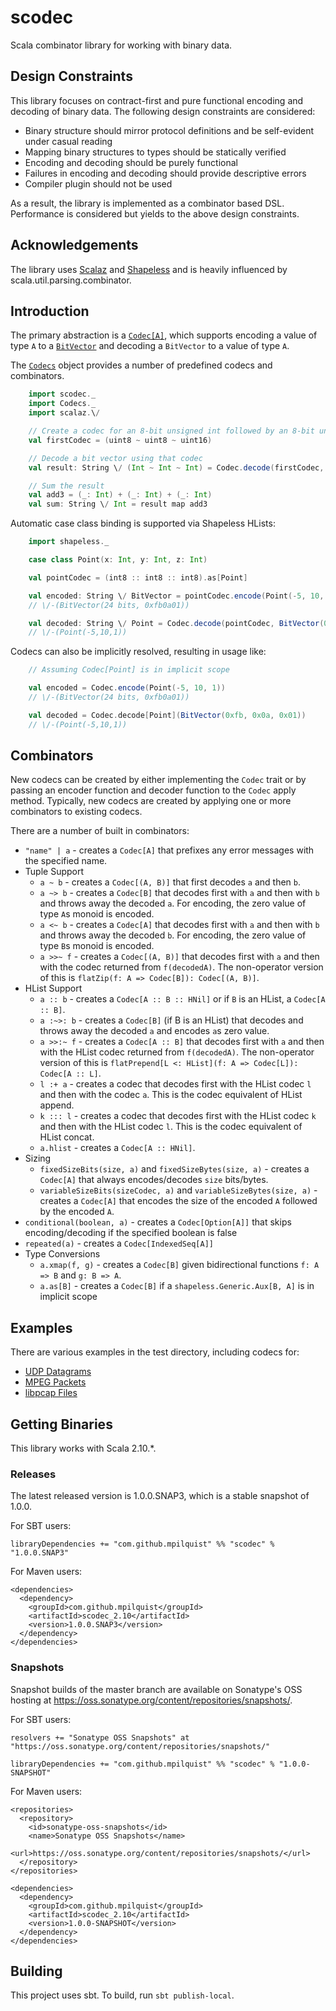 scodec
======

Scala combinator library for working with binary data.

Design Constraints
------------------

This library focuses on contract-first and pure functional encoding and decoding of binary data.
The following design constraints are considered:
 - Binary structure should mirror protocol definitions and be self-evident under casual reading
 - Mapping binary structures to types should be statically verified
 - Encoding and decoding should be purely functional
 - Failures in encoding and decoding should provide descriptive errors
 - Compiler plugin should not be used

As a result, the library is implemented as a combinator based DSL.
Performance is considered but yields to the above design constraints.

Acknowledgements
----------------
The library uses [Scalaz](https://github.com/scalaz/scalaz) and [Shapeless](https://github.com/milessabin/shapeless)
and is heavily influenced by scala.util.parsing.combinator.


Introduction
------------

The primary abstraction is a [`Codec[A]`](src/main/scala/scodec/Codec.scala), which supports encoding a value of type `A` to a
[`BitVector`](src/main/scala/scodec/BitVector.scala) and decoding a `BitVector` to a value of type `A`.

The [`Codecs`](src/main/scala/scodec/Codecs.scala) object provides a number of predefined codecs and combinators.

```scala
    import scodec._
    import Codecs._
    import scalaz.\/

    // Create a codec for an 8-bit unsigned int followed by an 8-bit unsigned int followed by a 16-bit unsigned int
    val firstCodec = (uint8 ~ uint8 ~ uint16)

    // Decode a bit vector using that codec
    val result: String \/ (Int ~ Int ~ Int) = Codec.decode(firstCodec, BitVector(0x10, 0x2a, 0x03, 0xff))

    // Sum the result
    val add3 = (_: Int) + (_: Int) + (_: Int)
    val sum: String \/ Int = result map add3
```

Automatic case class binding is supported via Shapeless HLists:

```scala
    import shapeless._

    case class Point(x: Int, y: Int, z: Int)

    val pointCodec = (int8 :: int8 :: int8).as[Point]

    val encoded: String \/ BitVector = pointCodec.encode(Point(-5, 10, 1))
    // \/-(BitVector(24 bits, 0xfb0a01))

    val decoded: String \/ Point = Codec.decode(pointCodec, BitVector(0xfb, 0x0a, 0x01))
    // \/-(Point(-5,10,1))
```

Codecs can also be implicitly resolved, resulting in usage like:

```scala
    // Assuming Codec[Point] is in implicit scope

    val encoded = Codec.encode(Point(-5, 10, 1))
    // \/-(BitVector(24 bits, 0xfb0a01))

    val decoded = Codec.decode[Point](BitVector(0xfb, 0x0a, 0x01))
    // \/-(Point(-5,10,1))
```

Combinators
-----------

New codecs can be created by either implementing the `Codec` trait or by passing an encoder function and decoder function to the `Codec` apply method. Typically, new codecs are created by applying one or more combinators to existing codecs.

There are a number of built in combinators:
 - `"name" | a` - creates a `Codec[A]` that prefixes any error messages with the specified name.
 - Tuple Support
   - `a ~ b` - creates a `Codec[(A, B)]` that first decodes `a` and then `b`.
   - `a ~> b` - creates a `Codec[B]` that decodes first with `a` and then with `b` and throws away the decoded `a`. For encoding, the zero value of type `A`s monoid is encoded.
   - `a <~ b` - creates a `Codec[A]` that decodes first with `a` and then with `b` and throws away the decoded `b`. For encoding, the zero value of type `B`s monoid is encoded.
   - `a >>~ f` - creates a `Codec[(A, B)]` that decodes first with `a` and then with the codec returned from `f(decodedA)`. The non-operator version of this is `flatZip(f: A => Codec[B]): Codec[(A, B)]`.
 - HList Support
   - `a :: b` - creates a `Codec[A :: B :: HNil]` or if `B` is an HList, a `Codec[A :: B]`.
   - `a :~>: b` - creates a `Codec[B]` (if B is an HList) that decodes and throws away the decoded `a` and encodes `a`s zero value.
   - `a >>:~ f` - creates a `Codec[A :: B]` that decodes first with `a` and then with the HList codec returned from `f(decodedA)`. The non-operator version of this is `flatPrepend[L <: HList](f: A => Codec[L]): Codec[A :: L]`.
   - `l :+ a` - creates a codec that decodes first with the HList codec `l` and then with the codec `a`. This is the codec equivalent of HList append.
   - `k ::: l` - creates a codec that decodes first with the HList codec `k` and then with the HList codec `l`. This is the codec equivalent of HList concat.
   - `a.hlist` - creates a `Codec[A :: HNil]`.
 - Sizing
   - `fixedSizeBits(size, a)` and `fixedSizeBytes(size, a)` - creates a `Codec[A]` that always encodes/decodes `size` bits/bytes.
   - `variableSizeBits(sizeCodec, a)` and `variableSizeBytes(size, a)` - creates a `Codec[A]` that encodes the size of the encoded `A` followed by the encoded `A`.
 - `conditional(boolean, a)` - creates a `Codec[Option[A]]` that skips encoding/decoding if the specified boolean is false
 - `repeated(a)` - creates a `Codec[IndexedSeq[A]]`
 - Type Conversions
   - `a.xmap(f, g)` - creates a `Codec[B]` given bidirectional functions `f: A => B` and `g: B => A`.
   - `a.as[B]` - creates a `Codec[B]` if a `shapeless.Generic.Aux[B, A]` is in implicit scope


Examples
--------

There are various examples in the test directory, including codecs for:

 - [UDP Datagrams](src/test/scala/scodec/examples/UdpDatagramExample.scala)
 - [MPEG Packets](src/test/scala/scodec/examples/MpegPacketExample.scala)
 - [libpcap Files](src/test/scala/scodec/examples/PcapExample.scala)


Getting Binaries
----------------

This library works with Scala 2.10.*.

### Releases

The latest released version is 1.0.0.SNAP3, which is a stable snapshot of 1.0.0.

For SBT users:

    libraryDependencies += "com.github.mpilquist" %% "scodec" % "1.0.0.SNAP3"


For Maven users:

    <dependencies>
      <dependency>
        <groupId>com.github.mpilquist</groupId>
        <artifactId>scodec_2.10</artifactId>
        <version>1.0.0.SNAP3</version>
      </dependency>
    </dependencies>


### Snapshots

Snapshot builds of the master branch are available on Sonatype's OSS hosting at https://oss.sonatype.org/content/repositories/snapshots/.

For SBT users:

    resolvers += "Sonatype OSS Snapshots" at "https://oss.sonatype.org/content/repositories/snapshots/"

    libraryDependencies += "com.github.mpilquist" %% "scodec" % "1.0.0-SNAPSHOT"


For Maven users:

    <repositories>
      <repository>
        <id>sonatype-oss-snapshots</id>
        <name>Sonatype OSS Snapshots</name>
        <url>https://oss.sonatype.org/content/repositories/snapshots/</url>
      </repository>
    </repositories>

    <dependencies>
      <dependency>
        <groupId>com.github.mpilquist</groupId>
        <artifactId>scodec_2.10</artifactId>
        <version>1.0.0-SNAPSHOT</version>
      </dependency>
    </dependencies>

Building
--------

This project uses sbt. To build, run `sbt publish-local`.
